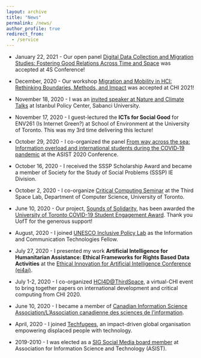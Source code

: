 ```yaml
---
layout: archive
title: "News"
permalink: /news/
author_profile: true
redirect_from:
  - /service
---
```

* January 22, 2021 - Our open panel [Digital Data Collection and Migration Studies: Fostering Good Relations Across Time and Space](https://www.4sonline.org/59-digital-data-collection-and-migration-studies-fostering-good-relations-across-time-and-place/) was accepted at 4S Conference!

* December, 2020 - Our workshop [Migration and Mobility in HCI: Rethinking Boundaries, Methods, and Impact](http://www.cs.toronto.edu/~dsabie/MigrationWorkshop/) was accepted at CHI 2021!

* November 18, 2020 - I was an [invited speaker at Nature and Climate Talks](https://youtu.be/BSq4eDWVs3I) at Istanbul Policy Center, Sabanci University.

* November 17, 2020 - I guest-lectured the **ICTs for Social Good** for ENV261 (Is Internet Green?) at School of Environment at the University of Toronto.  This was my 3rd time delivering this lecture!

* October 29, 2020 - I co-organized the panel [From way across the sea: Information overload and international students during the COVID‐19 pandemic](https://www.conftool.org/asist2020/index.php?page=browseSessions&path=adminSessions&form_session=333&form_tracks=3&presentations=show) at the ASIST 2020 Conference. 

* October 16, 2020 - I received the SSSP Scholarship Award and became a member of Society for the Study of Social Problems (SSSP) IE Division.

* October 2, 2020 - I co-organize [Critical Computing Seminar](https://www.dgp.toronto.edu/critical-computing-seminar/) at the Third Space Lab, Department of Computer Science, University of Toronto.

* June 10, 2020 - Our project, [Sounds of Solidarity](https://soundsofsolidarity.ca), has been awarded the [University of Toronto COVID-19 Student Engagement Award](https://global.utoronto.ca/u-of-t-covid-19-student-engagement-award-winners/). Thank you UofT for the generous support! 

* August, 2020 - I joined [UNESCO Inclusive Policy Lab](https://en.unesco.org/inclusivepolicylab/) as the Information and Communication Technologies Fellow. 

* July 27, 2020 - I presented my work **Artificial Intelligence for Humanitarian Assistance: Ethical Frameworks for Rights Based Data Activities** at the [Ethical Innovation for Artificial Intelligence Conference (ei4ai)](https://ei4ai.wordpress.com). 

* July 1-2, 2020 - I co-organized [HCI4D@ThirdSpace](https://www.dgp.toronto.edu/thirdspace-chi2020/), a virtual-CHI event to bring together papers on international development and critical computing from CHI 2020.   

* June 10, 2020 - I became a member of [Canadian Information Science Association/L’Association canadienne des sciences de l’information](https://cais-acsi.ca/fr/). 

* April, 2020 - I joined [Techfugees](https://techfugees.com), an impact-driven global organisation empowering displaced people with technology. 

* 2019-2010 - I was elected as a [SIG Social Media board member](https://www.asist.org/sig/sigsm/) at Association for Information Science and Technology (ASIST). 



